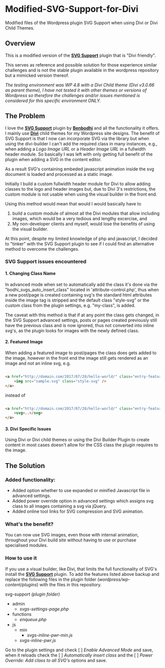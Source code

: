 # Modified-SVG-Support-for-Divi

Modified files of the Wordpress plugin SVG Support when using Divi or Divi Child Themes.


## Overview

This is a modified version of the [**SVG Support**](https://wordpress.org/plugins/svg-support/) plugin that is "Divi friendly".

This serves as reference and possible solution for those experience similar challenges and is not the stable plugin available in the wordpress repository but a mimicked version thereof.

*The testing environment was WP 4.8 with a Divi Child theme (Divi v3.0.66 as parent theme), I have not tested it with other themes or versions of Wordpress so therefore the challenges and/or issues mentioned is considered for this specific environment ONLY.*

## The Problem

I love the [**SVG Support**](https://wordpress.org/plugins/svg-support/) plugin by [**Benbodhi**](https://github.com/benbodhi) and all the functionality it offers. I mainly use [**Divi**](http://www.elegantthemes.com) child themes for my Wordpress site designs. The benefit of SVG Support is that I now can incorporate SVG via the library but when using the divi-builder I can't add the required class in many instances, e.g., when adding a *Logo Image URL* or a *Header Image URL* in a fullwidth header module. So basically I was left with only getting full benefit of the plugin when adding a SVG in the content editor.

As a result SVG's containing embeded javascript animation inside the svg document is loaded and processed as a static image.

Initially I build a custom fullwidth header module for Divi to allow adding classes to the logo and header images but, due to Divi 3's restrictions, the custom module is not usable when using the visual builder in the front end.

Using this method would mean that would I would basically have to

1. build a custom module of almost all the Divi modules that allow including images, which would be a very tedious and lengthy excercise, and
1. My non-developer clients and myself, would lose the benefits of using the visual builder.

At this point, despite my limited knowledge of php and javascript, I decided to "tinker" with the SVG Support plugin to see if I could find an alternative method to overcome the challenges.

### SVG Support issues encountered

#### 1. Changing Class Name

In advanced mode when set to automatically add the class it's done via the "bodhi_svgs_auto_insert_class" located in 'attribute-control.php', thus when a new post/page is created containing svg's the standard html attributes inside the image tag is stripped and the default class "style-svg" or the custom class from the plugin settings, e.g. "my-class", is added.

The caveat with this method is that if at any point the class gets changed, in the SVG Support advanced settings, posts or pages created previously still have the previous class and is now ignored, thus not converted into inline svg's, as the plugin looks for images with the newly defined class.

#### 2. Featured Image

When adding a featured image to post/pages the class does gets added to the image, however in the front end the image still gets rendered as an image and not an inline svg, 
e.g. 

``` html

<a href="http://domain.com/2017/07/20/hello-world/" class="entry-featured-image-url">
    <img src="sample.svg" class="style-svg" />
</a> 

```

instead of

``` html

<a href="http://domain.com/2017/07/20/hello-world/" class="entry-featured-image-url">
    <svg>..</svg>
</a>

```

#### 3. Divi Specific Issues

Using Divi or Divi child themes or using the Divi Builder Plugin to create content in most cases doesn't allow for the CSS class the plugin requires to the image.

## The Solution

### Added functionality:

* Added option whether to use expanded or minified Javascript file in advanced settings.
* Added power override option in advanced settings which assigns svg class to all images containing a svg via jQuery.
* Added online tool links for SVG compression and SVG animation.

### What's the benefit?

You can now use SVG images, even those with internal animation, throughout your Divi build site without having to use or purchase specialised modules.

### How to use it

If you use a visual builder, like Divi, that limits the full functionality of SVG's install the [**SVG Support**](https://wordpress.org/plugins/svg-support/) plugin. To add the features listed above backup and replace the following files in the plugin folder (*wordpress/wp-content/plugins*) with the files in this repository.

svg-support *(plugin folder)*

* admin
  * *svgs-settings-page.php*
* functions
  * *enqueue.php*
* js
  * min
    * *svgs-inline-pwr-min.js*
  * *svgs-inline-pwr.js*

Go to the plugin settings and check [ ] *Enable Advanced Mode* and save, when it reloads check the [ ] *Automatically insert class* and the [ ] *Power Override: Add class to all SVG's* options and save.